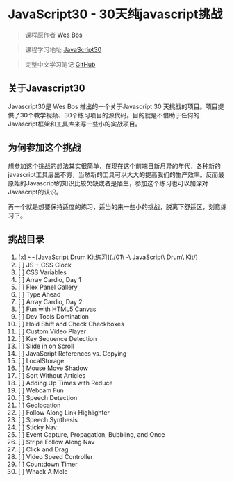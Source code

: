 # JavaScript30 - 30天纯javascript挑战

> 课程原作者 [Wes Bos](https://github.com/wesbos)

> 课程学习地址 [JavaScript30](https://javascript30.com/account)

> 完整中文学习笔记 [GitHub](https://github.com/janily/Javascript30.git)

## 关于Javascript30

Javascript30是 Wes Bos 推出的一个关于Javascript 30 天挑战的项目。项目提供了30个教学视频、30个练习项目的源代码。目的就是不借助于任何的Javascript框架和工具库来写一些小的实战项目。

## 为何参加这个挑战

想参加这个挑战的想法其实很简单，在现在这个前端日新月异的年代，各种新的javascript工具层出不穷，当然新的工具可以大大的提高我们的生产效率。反而最原始的Javascript的知识比较欠缺或者是陌生，参加这个练习也可以加深对Javascript的认识。

再一个就是想要保持适度的练习，适当的来一些小的挑战，脱离下舒适区，刻意练习下。

## 挑战目录

1. [x] ~~[JavaScript Drum Kit练习](./01\ -\ JavaScript\ Drum\ Kit/)
2. [ ] JS + CSS Clock
3. [ ] CSS Variables
4. [ ] Array Cardio, Day 1
5. [ ] Flex Panel Gallery
6. [ ] Type Ahead
7. [ ] Array Cardio, Day 2
8. [ ] Fun with HTML5 Canvas
9. [ ] Dev Tools Domination
10. [ ] Hold Shift and Check Checkboxes
11. [ ] Custom Video Player
12. [ ] Key Sequence Detection
13. [ ] Slide in on Scroll
14. [ ] JavaScript References vs. Copying
15. [ ] LocalStorage
16. [ ] Mouse Move Shadow
17. [ ] Sort Without Articles
18. [ ] Adding Up Times with Reduce
19. [ ] Webcam Fun
20. [ ] Speech Detection
21. [ ] Geolocation
22. [ ] Follow Along Link Highlighter
23. [ ] Speech Synthesis
24. [ ] Sticky Nav
25. [ ] Event Capture, Propagation, Bubbling, and Once
26. [ ] Stripe Follow Along Nav
27. [ ] Click and Drag
28. [ ] Video Speed Controller
29. [ ] Countdown Timer
30. [ ] Whack A Mole


